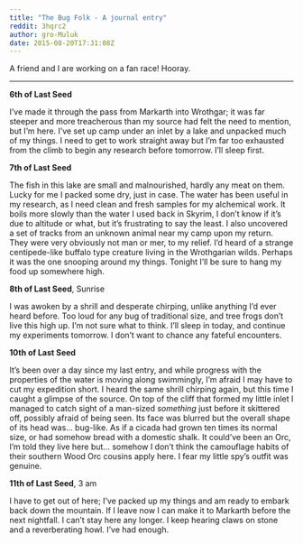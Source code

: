 ```yaml
---
title: "The Bug Folk - A journal entry"
reddit: 3hqrc2
author: gro-Muluk
date: 2015-08-20T17:31:08Z
---
```


A friend and I are working on a fan race! Hooray.
***

**6th of Last Seed**

I’ve made it through the pass from Markarth into Wrothgar; it was far steeper and more treacherous than my source had felt the need to mention, but I’m here. I’ve set up camp under an inlet by a lake and unpacked much of my things. I need to get to work straight away but I’m far too exhausted from the climb to begin any research before tomorrow. I’ll sleep first.

**7th of Last Seed**

The fish in this lake are small and malnourished, hardly any meat on them. Lucky for me I packed some dry, just in case. The water has been useful in my research, as I need clean and fresh samples for my alchemical work. It boils more slowly than the water I used back in Skyrim, I don’t know if it’s due to altitude or what, but it’s frustrating to say the least. I also uncovered a set of tracks from an unknown animal near my camp upon my return. They were very obviously not man or mer, to my relief. I’d heard of a strange centipede-like buffalo type creature living in the Wrothgarian wilds. Perhaps it was the one snooping around my things. Tonight I’ll be sure to hang my food up somewhere high.

**8th of Last Seed**, Sunrise

I was awoken by a shrill and desperate chirping, unlike anything I’d ever heard before. Too loud for any bug of traditional size, and tree frogs don’t live this high up. I’m not sure what to think. I’ll sleep in today, and continue my experiments tomorrow. I don’t want to chance any fateful encounters.

**10th of Last Seed**

It’s been over a day since my last entry, and while progress with the properties of the water is moving along swimmingly, I’m afraid I may have to cut my expedition short. I heard the same shrill chirping again, but this time I caught a glimpse of the source. On top of the cliff that formed my little inlet I managed to catch sight of a man-sized *something* just before it skittered off, possibly afraid of being seen. Its face was blurred but the overall shape of its head was… bug-like. As if a cicada had grown ten times its normal size, or had somehow bread with a domestic shalk. It could’ve been an Orc, I’m told they live here but… somehow I don’t think the camouflage habits of their southern Wood Orc cousins apply here. I fear my little spy’s outfit was genuine.

**11th of Last Seed**, 3 am

I have to get out of here; I’ve packed up my things and am ready to embark back down the mountain. If I leave now I can make it to Markarth before the next nightfall. I can’t stay here any longer. I keep hearing claws on stone and a reverberating howl. I’ve had enough.


